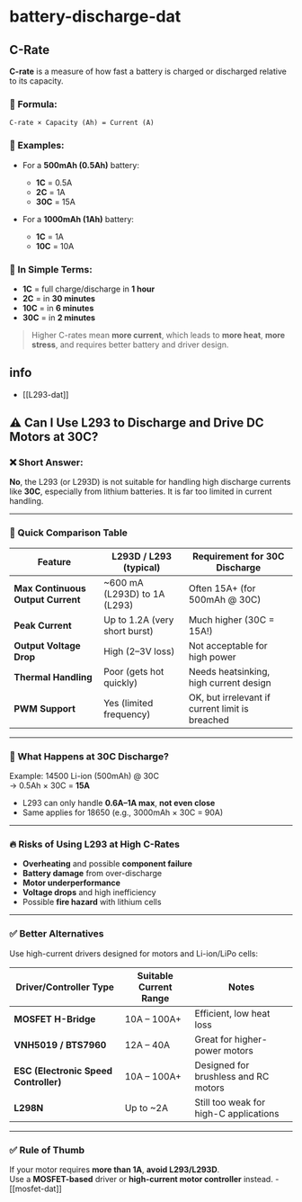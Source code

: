 
# battery-discharge-dat


## C-Rate 

**C-rate** is a measure of how fast a battery is charged or discharged relative to its capacity.

### 🔹 Formula:

    C-rate × Capacity (Ah) = Current (A)
    
### 🧮 Examples:

- For a **500mAh (0.5Ah)** battery:
  - **1C** = 0.5A
  - **2C** = 1A
  - **30C** = 15A

- For a **1000mAh (1Ah)** battery:
  - **1C** = 1A
  - **10C** = 10A

### 📌 In Simple Terms:
- **1C** = full charge/discharge in **1 hour**
- **2C** = in **30 minutes**
- **10C** = in **6 minutes**
- **30C** = in **2 minutes**

> Higher C-rates mean **more current**, which leads to **more heat**, **more stress**, and requires better battery and driver design.



## info 

- [[L293-dat]]

## ⚠️ Can I Use L293 to Discharge and Drive DC Motors at 30C?

### ❌ Short Answer:
**No**, the L293 (or L293D) is not suitable for handling high discharge currents like **30C**, especially from lithium batteries. It is far too limited in current handling.

---

### 🔧 Quick Comparison Table

| Feature                           | L293D / L293 (typical)        | Requirement for 30C Discharge                   |
| --------------------------------- | ----------------------------- | ----------------------------------------------- |
| **Max Continuous Output Current** | ~600 mA (L293D) to 1A (L293)  | Often 15A+ (for 500mAh @ 30C)                   |
| **Peak Current**                  | Up to 1.2A (very short burst) | Much higher (30C = 15A!)                        |
| **Output Voltage Drop**           | High (2–3V loss)              | Not acceptable for high power                   |
| **Thermal Handling**              | Poor (gets hot quickly)       | Needs heatsinking, high current design          |
| **PWM Support**                   | Yes (limited frequency)       | OK, but irrelevant if current limit is breached |

---

### 🔋 What Happens at 30C Discharge?

Example: 14500 Li-ion (500mAh) @ 30C  
→ 0.5Ah × 30C = **15A**

- L293 can only handle **0.6A–1A max**, **not even close**
- Same applies for 18650 (e.g., 3000mAh × 30C = 90A)

---

### 🔥 Risks of Using L293 at High C-Rates

- **Overheating** and possible **component failure**
- **Battery damage** from over-discharge
- **Motor underperformance**
- **Voltage drops** and high inefficiency
- Possible **fire hazard** with lithium cells

---

### ✅ Better Alternatives

Use high-current drivers designed for motors and Li-ion/LiPo cells:

| Driver/Controller Type                | Suitable Current Range | Notes                                  |
| ------------------------------------- | ---------------------- | -------------------------------------- |
| **MOSFET H-Bridge**                   | 10A – 100A+            | Efficient, low heat loss               |
| **VNH5019 / BTS7960**                 | 12A – 40A              | Great for higher-power motors          |
| **ESC (Electronic Speed Controller)** | 10A – 100A+            | Designed for brushless and RC motors   |
| **L298N**                             | Up to ~2A              | Still too weak for high-C applications |

---

### ✅ Rule of Thumb

If your motor requires **more than 1A**, **avoid L293/L293D**.  
Use a **MOSFET-based** driver or **high-current motor controller** instead. - [[mosfet-dat]]

